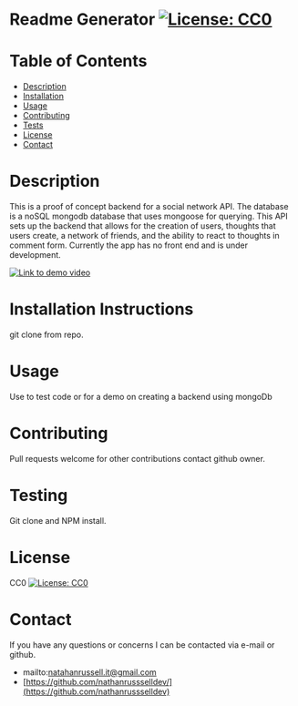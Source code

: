 # Readme Generator   [![License: CC0](https://img.shields.io/badge/License-Apache%202.0-blue.svg)](https://opensource.org/licenses/Apache-2.0)

# Table of Contents

  * [Description](#Description)
  * [Installation](#Installation)
  * [Usage](#Usage)
  * [Contributing](#Contributing)
  * [Tests](#Testing)
  * [License](#License)
  * [Contact](#Contact)

# Description

  This is a proof of concept backend for a social network API. The database is a noSQL mongodb database that uses mongoose for querying. This API sets up the backend that allows for the creation of users, thoughts that users create, a network of friends, and the ability to react to thoughts in comment form. Currently the app has no front end and is under development. 

  [![Link to demo video](https://youtu.be/L3Kff_91P9k)](https://youtu.be/L3Kff_91P9k)

# Installation Instructions

  git clone from repo.

# Usage

  Use to test code or for a demo on creating a backend using mongoDb

# Contributing

  Pull requests welcome for other contributions contact github owner.

# Testing

  Git clone and NPM install.

# License

CC0
[![License: CC0](https://img.shields.io/badge/License-Apache%202.0-blue.svg)](https://opensource.org/licenses/Apache-2.0)

# Contact

If you have any questions or concerns I can be contacted via e-mail or github.

  * mailto:natahanrussell.it@gmail.com
  * [https://github.com/nathanrussselldev/](https://github.com/nathanrussselldev)
